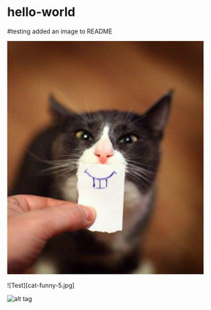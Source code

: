 # hello-world

#testing added an image to README

<img src="cat-funny-5.jpg" width="90%"></img>

![Test][cat-funny-5.jpg]

![alt tag](https://raw.githubusercontent.com/jbarth04/hello-world/cat-funny-5.jpg)
